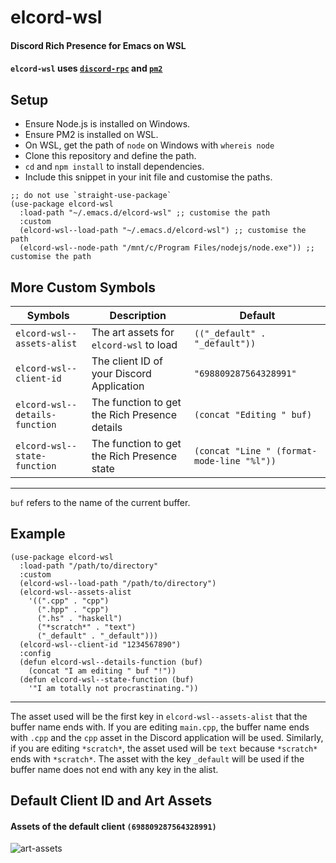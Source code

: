 # elcord-wsl
#### Discord Rich Presence for Emacs on WSL

#### `elcord-wsl` uses [`discord-rpc`](https://www.npmjs.com/package/discord-rpc) and [`pm2`](https://www.npmjs.com/package/pm2)

## Setup
- Ensure Node.js is installed on Windows.
- Ensure PM2 is installed on WSL.
- On WSL, get the path of `node` on Windows with `whereis node`
- Clone this repository and define the path.
- `cd` and `npm install` to install dependencies.
- Include this snippet in your init file and customise the paths.
```elisp
;; do not use `straight-use-package`
(use-package elcord-wsl
  :load-path "~/.emacs.d/elcord-wsl" ;; customise the path
  :custom
  (elcord-wsl--load-path "~/.emacs.d/elcord-wsl") ;; customise the path
  (elcord-wsl--node-path "/mnt/c/Program Files/nodejs/node.exe")) ;; customise the path
```

## More Custom Symbols
Symbols | Description | Default
-- | -- | --
`elcord-wsl--assets-alist` | The art assets for `elcord-wsl` to load | `(("_default" . "_default"))`
`elcord-wsl--client-id` | The client ID of your Discord Application | `"698809287564328991"`
`elcord-wsl--details-function` | The function to get the Rich Presence details | `(concat "Editing " buf)`
`elcord-wsl--state-function` | The function to get the Rich Presence state | `(concat "Line " (format-mode-line "%l"))`
---
`buf` refers to the name of the current buffer.

## Example
```elisp
(use-package elcord-wsl
  :load-path "/path/to/directory"
  :custom
  (elcord-wsl--load-path "/path/to/directory")
  (elcord-wsl--assets-alist
    '((".cpp" . "cpp")
      (".hpp" . "cpp")
      (".hs" . "haskell")
      ("*scratch*" . "text")
      ("_default" . "_default")))
  (elcord-wsl--client-id "1234567890")
  :config
  (defun elcord-wsl--details-function (buf)
    (concat "I am editing " buf "!"))
  (defun elcord-wsl--state-function (buf)
    '"I am totally not procrastinating."))
```
---
The asset used will be the first key in `elcord-wsl--assets-alist` that the buffer name ends with. If you are editing `main.cpp`, the buffer name ends with `.cpp` and the `cpp` asset in the Discord application will be used. Similarly, if you are editing `*scratch*`, the asset used will be `text` because `*scratch*` ends with `*scratch*`. The asset with the key `_default` will be used if the buffer name does not end with any key in the alist.

## Default Client ID and Art Assets
#### Assets of the default client `(698809287564328991)`
![art-assets](https://cdn.discordapp.com/attachments/437471715975757834/747822327869210644/unknown.png)
